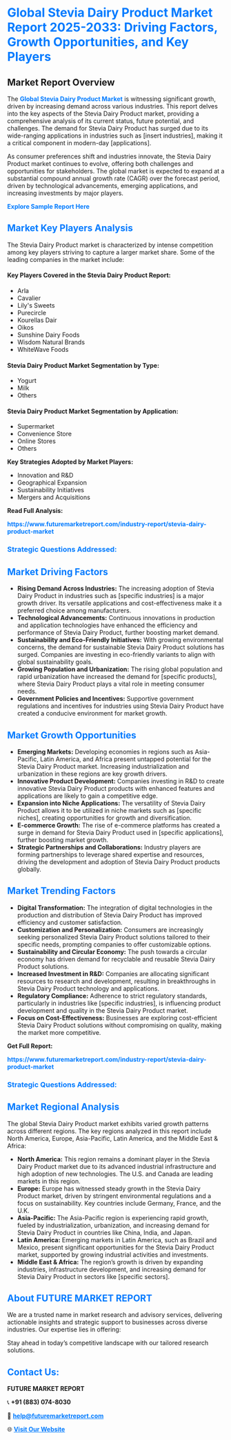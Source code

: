 <h1 style="color: #007BFF;">Global Stevia Dairy Product Market Report 2025-2033: Driving Factors, Growth Opportunities, and Key Players</h1>

<section id="overview">
<h2>Market Report Overview</h2>
<p>The <a href="https://www.futuremarketreport.com/industry-report/stevia-dairy-product-market" style="color: #007BFF; text-decoration: none;"><strong>Global Stevia Dairy Product Market</strong></a> is witnessing significant growth, driven by increasing demand across various industries. This report delves into the key aspects of the Stevia Dairy Product market, providing a comprehensive analysis of its current status, future potential, and challenges. The demand for Stevia Dairy Product has surged due to its wide-ranging applications in industries such as [insert industries], making it a critical component in modern-day [applications].</p>
<p>As consumer preferences shift and industries innovate, the Stevia Dairy Product market continues to evolve, offering both challenges and opportunities for stakeholders. The global market is expected to expand at a substantial compound annual growth rate (CAGR) over the forecast period, driven by technological advancements, emerging applications, and increasing investments by major players.</p>
</section>

<section id="overview">
<p><a href="https://www.futuremarketreport.com/request-sample/reportId=98110" style="color: #007BFF; text-decoration: none;"><strong>Explore Sample Report Here</strong></a></p>
</section>

<section id="key-players">
<h2 style="color: #007BFF;">Market Key Players Analysis</h2>
<p>The Stevia Dairy Product market is characterized by intense competition among key players striving to capture a larger market share. Some of the leading companies in the market include:</p>
<h4>Key Players Covered in the Stevia Dairy Product Report:</h4>
<ul><li>Arla</li><li>Cavalier</li><li>Lily&#039;s Sweets</li><li>Purecircle</li><li>Kourellas Dair</li><li>Oikos</li><li>Sunshine Dairy Foods</li><li>Wisdom Natural Brands</li><li>WhiteWave Foods</li></ul>
<h4>Stevia Dairy Product Market Segmentation by Type:</h4>
<ul><li>Yogurt</li><li>Milk</li><li>Others</li></ul>

<h4>Stevia Dairy Product Market Segmentation by Application:</h4>
<ul><li>Supermarket</li><li>Convenience Store</li><li>Online Stores</li><li>Others</li></ul>
<p><strong>Key Strategies Adopted by Market Players:</strong></p>
<ul>
<li>Innovation and R&D</li>
<li>Geographical Expansion</li>
<li>Sustainability Initiatives</li>
<li>Mergers and Acquisitions</li>
</ul>
</section>

<section>
<p><strong>Read Full Analysis: </strong></p><a href="https://www.futuremarketreport.com/industry-report/stevia-dairy-product-market" style="color: #007BFF; text-decoration: none;"><strong>https://www.futuremarketreport.com/industry-report/stevia-dairy-product-market</strong></a>
<h3 style="color: #007BFF;">Strategic Questions Addressed:</h3>
</section>

<section id="driving-factors">
<h2 style="color: #007BFF;">Market Driving Factors</h2>
<ul>
<li><strong>Rising Demand Across Industries:</strong> The increasing adoption of Stevia Dairy Product in industries such as [specific industries] is a major growth driver. Its versatile applications and cost-effectiveness make it a preferred choice among manufacturers.</li>
<li><strong>Technological Advancements:</strong> Continuous innovations in production and application technologies have enhanced the efficiency and performance of Stevia Dairy Product, further boosting market demand.</li>
<li><strong>Sustainability and Eco-Friendly Initiatives:</strong> With growing environmental concerns, the demand for sustainable Stevia Dairy Product solutions has surged. Companies are investing in eco-friendly variants to align with global sustainability goals.</li>
<li><strong>Growing Population and Urbanization:</strong> The rising global population and rapid urbanization have increased the demand for [specific products], where Stevia Dairy Product plays a vital role in meeting consumer needs.</li>
<li><strong>Government Policies and Incentives:</strong> Supportive government regulations and incentives for industries using Stevia Dairy Product have created a conducive environment for market growth.</li>
</ul>
</section>

<section id="growth-opportunities">
<h2 style="color: #007BFF;">Market Growth Opportunities</h2>
<ul>
<li><strong>Emerging Markets:</strong> Developing economies in regions such as Asia-Pacific, Latin America, and Africa present untapped potential for the Stevia Dairy Product market. Increasing industrialization and urbanization in these regions are key growth drivers.</li>
<li><strong>Innovative Product Development:</strong> Companies investing in R&D to create innovative Stevia Dairy Product products with enhanced features and applications are likely to gain a competitive edge.</li>
<li><strong>Expansion into Niche Applications:</strong> The versatility of Stevia Dairy Product allows it to be utilized in niche markets such as [specific niches], creating opportunities for growth and diversification.</li>
<li><strong>E-commerce Growth:</strong> The rise of e-commerce platforms has created a surge in demand for Stevia Dairy Product used in [specific applications], further boosting market growth.</li>
<li><strong>Strategic Partnerships and Collaborations:</strong> Industry players are forming partnerships to leverage shared expertise and resources, driving the development and adoption of Stevia Dairy Product products globally.</li>
</ul>
</section>

<section id="trending-factors">
<h2 style="color: #007BFF;">Market Trending Factors</h2>
<ul>
<li><strong>Digital Transformation:</strong> The integration of digital technologies in the production and distribution of Stevia Dairy Product has improved efficiency and customer satisfaction.</li>
<li><strong>Customization and Personalization:</strong> Consumers are increasingly seeking personalized Stevia Dairy Product solutions tailored to their specific needs, prompting companies to offer customizable options.</li>
<li><strong>Sustainability and Circular Economy:</strong> The push towards a circular economy has driven demand for recyclable and reusable Stevia Dairy Product solutions.</li>
<li><strong>Increased Investment in R&D:</strong> Companies are allocating significant resources to research and development, resulting in breakthroughs in Stevia Dairy Product technology and applications.</li>
<li><strong>Regulatory Compliance:</strong> Adherence to strict regulatory standards, particularly in industries like [specific industries], is influencing product development and quality in the Stevia Dairy Product market.</li>
<li><strong>Focus on Cost-Effectiveness:</strong> Businesses are exploring cost-efficient Stevia Dairy Product solutions without compromising on quality, making the market more competitive.</li>
</ul>
</section>

<section>
<p><strong>Get Full Report: </strong></p><a href="https://www.futuremarketreport.com/industry-report/stevia-dairy-product-market" style="color: #007BFF; text-decoration: none;"><strong>https://www.futuremarketreport.com/industry-report/stevia-dairy-product-market</strong></a>
<h3 style="color: #007BFF;">Strategic Questions Addressed:</h3>
</section>


<section id="regional-analysis">
<h2 style="color: #007BFF;">Market Regional Analysis</h2>
<p>The global Stevia Dairy Product market exhibits varied growth patterns across different regions. The key regions analyzed in this report include North America, Europe, Asia-Pacific, Latin America, and the Middle East & Africa:</p>
<ul>
<li><strong>North America:</strong> This region remains a dominant player in the Stevia Dairy Product market due to its advanced industrial infrastructure and high adoption of new technologies. The U.S. and Canada are leading markets in this region.</li>
<li><strong>Europe:</strong> Europe has witnessed steady growth in the Stevia Dairy Product market, driven by stringent environmental regulations and a focus on sustainability. Key countries include Germany, France, and the U.K.</li>
<li><strong>Asia-Pacific:</strong> The Asia-Pacific region is experiencing rapid growth, fueled by industrialization, urbanization, and increasing demand for Stevia Dairy Product in countries like China, India, and Japan.</li>
<li><strong>Latin America:</strong> Emerging markets in Latin America, such as Brazil and Mexico, present significant opportunities for the Stevia Dairy Product market, supported by growing industrial activities and investments.</li>
<li><strong>Middle East & Africa:</strong> The region’s growth is driven by expanding industries, infrastructure development, and increasing demand for Stevia Dairy Product in sectors like [specific sectors].</li>
</ul>
</section>

<footer>
<h2 style="color: #007BFF;">About FUTURE MARKET REPORT</h2>
<p>We are a trusted name in market research and advisory services, delivering actionable insights and strategic support to businesses across diverse industries. Our expertise lies in offering:</p>

<p>Stay ahead in today’s competitive landscape with our tailored research solutions.</p>

<h2 style="color: #007BFF;">Contact Us:</h2>
<p><strong>FUTURE MARKET REPORT</strong></p>
<p>📞 <strong>+91 (883) 074-8030</strong></p>
<p>📧 <strong><a href="mailto:help@futuremarketreport.com" style="color: #007BFF;">help@futuremarketreport.com</a></strong></p>
<p>🌐 <strong><a href="https://www.futuremarketreport.com/" style="color: #007BFF;">Visit Our Website</a></strong></p>
</footer>